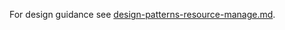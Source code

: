 
For design guidance see [design-patterns-resource-manage.md](design-patterns-resource-manage.md). 
